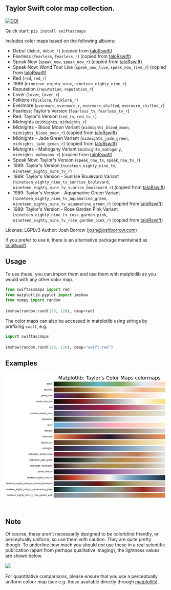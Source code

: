 ## Taylor Swift color map collection.

[![DOI](https://zenodo.org/badge/DOI/10.5281/zenodo.5649259.svg)](https://doi.org/10.5281/zenodo.5649259)

Quick start: `pip install swiftascmaps`

Includes color maps based on the following albums:

+ Debut (`debut`, `debut_r`) (copied from [taloRswift](https://github.com/asteves/tayloRswift))
+ Fearless (`fearless`, `fearless_r`) (copied from [taloRswift](https://github.com/asteves/tayloRswift))
+ Speak Now (`speak_now`, `speak_now_r`) (copied from [taloRswift](https://github.com/asteves/tayloRswift))
+ Speak Now: World Tour Live (`speak_now_live`, `speak_now_live_r`) (copied from [taloRswift](https://github.com/asteves/tayloRswift))
+ Red (`red`, `red_r`)
+ 1989 (`nineteen_eighty_nine`, `nineteen_eighty_nine_r`)
+ Reputation (`reputation`, `reputation_r`)
+ Lover (`lover`, `lover_r`)
+ Folklore (`folklore`, `folklore_r`)
+ Evermore (`evermore`, `evermore_r`, `evermore_shifted`, `evermore_shifted_r`)
+ Fearless: Taylor's Version (`fearless_tv`, `fearless_tv_r`)
+ Red: Taylor's Version (`red_tv`, `red_tv_r`)
+ Midnights (`midnights`, `midnights_r`)
+ Midnights - Blood Moon Variant (`midnights_blood_moon`, `midnights_blood_moon_r`) (copied from [taloRswift](https://github.com/asteves/tayloRswift))
+ Midnights - Jade Green Variant (`midnights_jade_green`, `midnights_jade_green_r`) (copied from [taloRswift](https://github.com/asteves/tayloRswift))
+ Midnights - Mahogany Variant (`midnights_mahogany`, `midnights_mahogany_r`) (copied from [taloRswift](https://github.com/asteves/tayloRswift))
+ Speak Now: Taylor's Version (`speak_now_tv`, `speak_now_tv_r`)
+ 1989: Taylor's Version (`nineteen_eighty_nine_tv`, `nineteen_eighty_nine_tv_r`)
+ 1989: Taylor's Version - Sunrise Boulevard Variant (`nineteen_eighty_nine_tv_sunrise_boulevard`, `nineteen_eighty_nine_tv_sunrise_boulevard_r`) (copied from [taloRswift](https://github.com/asteves/tayloRswift))
+ 1989: Taylor's Version - Aquamarine Green Variant (`nineteen_eighty_nine_tv_aquamarine_green`, `nineteen_eighty_nine_tv_aquamarine_green_r`) (copied from [taloRswift](https://github.com/asteves/tayloRswift))
+ 1989: Taylor's Version - Rose Garden Pink Variant (`nineteen_eighty_nine_tv_rose_garden_pink`, `nineteen_eighty_nine_tv_rose_garden_pink_r`) (copied from [taloRswift](https://github.com/asteves/tayloRswift))

License: LGPLv3
Author: Josh Borrow (josh@joshborrow.com)

If you prefer to use `R`, there is an alternative package
maintained as [taloRswift](https://github.com/asteves/tayloRswift).

Usage
-----

To use these, you can import them and use them
with matplotlib as you would with any other color map.

```python
from swiftascmaps import red
from matplotlib.pyplot import imshow
from numpy import random

imshow(random.rand(128, 128), cmap=red)
```

The color maps can also be accessed in matplotlib using strings
by prefixing `swift`, e.g.

```python
import swiftascmaps

imshow(random.rand(128, 128), cmap="swift.red")
```

Examples
--------

![](images/maps.png)

Note
----

Of course, these aren't necessarily designed to be colorblind
friendly, or perceptually uniform, so use them with caution.
They are quite pretty though. To underline how much you should
_not_ use these in a real scientific publication (apart from
perhaps qualitative imaging), the lightness values are shown
below.

![](images/uniformity.png)

For quantitative comparisons, please ensure that you use a
perceptually uniform colour map (see e.g. those available
directly through [matplotlib](https://matplotlib.org/3.1.0/tutorials/colors/colormaps.html)).
